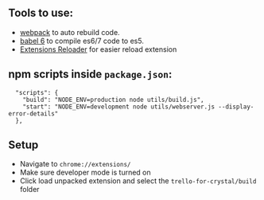 ## Tools to use:
- [webpack](https://github.com/petehunt/webpack-howto) to auto rebuild code.
- [babel 6](http://babeljs.io/docs/setup/#webpack) to compile es6/7 code to es5.
- [Extensions Reloader](https://chrome.google.com/webstore/detail/extensions-reloader/fimgfedafeadlieiabdeeaodndnlbhid) for easier reload extension


## npm scripts inside `package.json`:
```
  "scripts": {
    "build": "NODE_ENV=production node utils/build.js",
    "start": "NODE_ENV=development node utils/webserver.js --display-error-details"
  },
```

## Setup
* Navigate to `chrome://extensions/`
* Make sure developer mode is turned on
* Click load unpacked extension and select the `trello-for-crystal/build` folder
